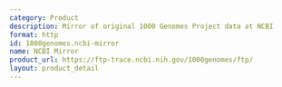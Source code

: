 ```yaml
---
category: Product
description: Mirror of original 1000 Genomes Project data at NCBI
format: http
id: 1000genomes.ncbi-mirror
name: NCBI Mirror
product_url: https://ftp-trace.ncbi.nih.gov/1000genomes/ftp/
layout: product_detail
---
```

